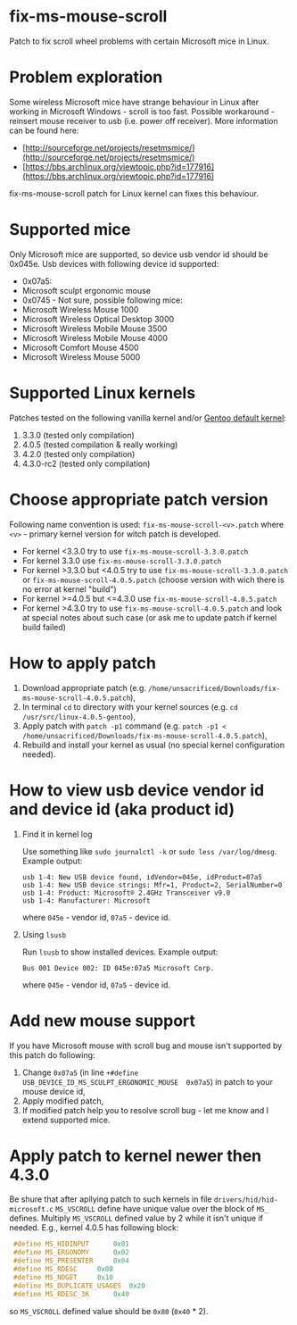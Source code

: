 # fix-ms-mouse-scroll
 Patch to fix scroll wheel problems with certain Microsoft mice in Linux.

# Problem exploration
Some wireless Microsoft mice have strange behaviour in Linux after working in Microsoft Windows - scroll is too fast. Possible workaround - reinsert mouse receiver to usb (i.e. power off receiver). More information can be found here:
 * [http://sourceforge.net/projects/resetmsmice/](http://sourceforge.net/projects/resetmsmice/)
 * [https://bbs.archlinux.org/viewtopic.php?id=177916](https://bbs.archlinux.org/viewtopic.php?id=177916)

fix-ms-mouse-scroll patch for Linux kernel can fixes this behaviour.

# Supported mice
 Only Microsoft mice are supported, so device usb vendor id should be 0x045e.
 Usb devices with following device id supported:
  * 0x07a5:
   * Microsoft sculpt ergonomic mouse
  * 0x0745 - Not sure, possible following mice:
   * Microsoft Wireless Mouse 1000
   * Microsoft Wireless Optical Desktop 3000
   * Microsoft Wireless Mobile Mouse 3500
   * Microsoft Wireless Mobile Mouse 4000
   * Microsoft Comfort Mouse 4500
   * Microsoft Wireless Mouse 5000

# Supported Linux kernels
 Patches tested on the following vanilla kernel and/or [Gentoo default kernel](https://packages.gentoo.org/package/sys-kernel/gentoo-sources):
  1. 3.3.0 (tested only compilation)
  2. 4.0.5 (tested compilation & really working)
  3. 4.2.0 (tested only compilation)
  4. 4.3.0-rc2 (tested only compilation)

# Choose appropriate patch version
Following name convention is used:
 `fix-ms-mouse-scroll-<v>.patch`
 where `<v>` - primary kernel version for witch patch is developed.
  * For kernel <3.3.0 try to use `fix-ms-mouse-scroll-3.3.0.patch`
  * For kernel 3.3.0 use `fix-ms-mouse-scroll-3.3.0.patch`
  * For kernel >3.3.0 but <4.0.5 try to use `fix-ms-mouse-scroll-3.3.0.patch` or `fix-ms-mouse-scroll-4.0.5.patch` (choose version with wich there is no error at kernel "build")
  * For kernel >=4.0.5 but <=4.3.0 use `fix-ms-mouse-scroll-4.0.5.patch`
  * For kernel >4.3.0 try to use `fix-ms-mouse-scroll-4.0.5.patch` and look at special notes about such case (or ask me to update patch if kernel build failed)

# How to apply patch
 1. Download appropriate patch (e.g. `/home/unsacrificed/Downloads/fix-ms-mouse-scroll-4.0.5.patch`),
 2. In terminal `cd` to directory with your kernel sources (e.g. `cd /usr/src/linux-4.0.5-gentoo`),
 3. Apply patch with `patch -p1` command (e.g. `patch -p1 < /home/unsacrificed/Downloads/fix-ms-mouse-scroll-4.0.5.patch`),
 4. Rebuild and install your kernel as usual (no special kernel configuration needed).

# How to view usb device vendor id and device id (aka product id)
 1. Find it in kernel log

    Use something like `sudo journalctl -k` or `sudo less /var/log/dmesg`. Example output:

    ```
    usb 1-4: New USB device found, idVendor=045e, idProduct=07a5
    usb 1-4: New USB device strings: Mfr=1, Product=2, SerialNumber=0
    usb 1-4: Product: Microsoft® 2.4GHz Transceiver v9.0
    usb 1-4: Manufacturer: Microsoft
    ```

    where `045e` - vendor id, `07a5` - device id.
 2. Using `lsusb`

    Run `lsusb` to show installed devices. Example output:

    ```
    Bus 001 Device 002: ID 045e:07a5 Microsoft Corp.
    ```

    where `045e` - vendor id, `07a5` - device id.

# Add new mouse support
 If you have Microsoft mouse with scroll bug and mouse isn't supported by this patch do following:
 1. Change `0x07a5` (in line `+#define USB_DEVICE_ID_MS_SCULPT_ERGONOMIC_MOUSE	0x07a5`) in patch to your mouse device id,
 2. Apply modified patch,
 3. If modified patch help you to resolve scroll bug - let me know and I extend supported mice.

# Apply patch to kernel newer then 4.3.0
 Be shure that after apllying patch to such kernels in file `drivers/hid/hid-microsoft.c` `MS_VSCROLL` define have unique value over the block of `MS_` defines. Multiply `MS_VSCROLL` defined value by 2 while it isn't unique if needed.
 E.g., kernel 4.0.5 has following block:
  ```c
   #define MS_HIDINPUT		0x01
   #define MS_ERGONOMY		0x02
   #define MS_PRESENTER		0x04
   #define MS_RDESC		0x08
   #define MS_NOGET		0x10
   #define MS_DUPLICATE_USAGES	0x20
   #define MS_RDESC_3K		0x40
  ```
  so `MS_VSCROLL` defined value should be `0x80` (`0x40` * 2).